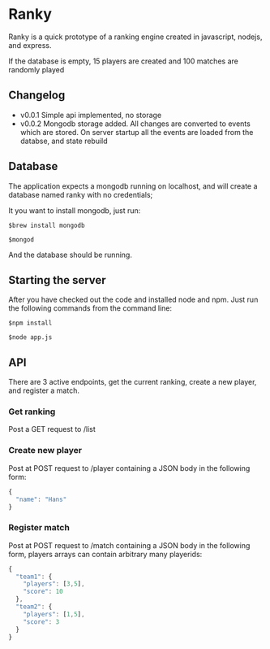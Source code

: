 # Ranky

Ranky is a quick prototype of a ranking engine created in javascript, nodejs, and express.

If the database is empty, 15 players are created and 100 matches are randomly played

## Changelog
- v0.0.1 Simple api implemented, no storage
- v0.0.2 Mongodb storage added. All changes are converted to events which are stored. On server startup all the events are loaded from the databse, and state rebuild

## Database
The application expects a mongodb running on localhost, and will create a database named ranky with no credentials;

It you want to install mongodb, just run:

`$brew install mongodb`

`$mongod`

And the database should be running.

## Starting the server
After you have checked out the code and installed node and npm. Just run the following commands from the command line:

`$npm install`

`$node app.js`

## API
There are 3 active endpoints, get the current ranking, create a new player, and register a match.

### Get ranking
Post a GET request to /list

### Create new player
Post at POST request to /player containing a JSON body in the following form:

```javascript
{
  "name": "Hans"
}
```

### Register match
Post at POST request to /match containing a JSON body in the following form, players arrays can contain arbitrary many playerids:

```javascript
{
  "team1": {
    "players": [3,5],
    "score": 10
  },
  "team2": {
    "players": [1,5],
    "score": 3 
  }
}
```
